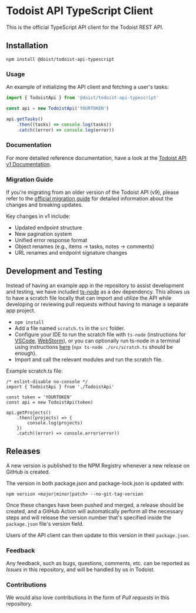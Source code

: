 # Todoist API TypeScript Client

This is the official TypeScript API client for the Todoist REST API.

## Installation

```
npm install @doist/todoist-api-typescript
```

### Usage

An example of initializing the API client and fetching a user's tasks:

```typescript
import { TodoistApi } from '@doist/todoist-api-typescript'

const api = new TodoistApi('YOURTOKEN')

api.getTasks()
    .then((tasks) => console.log(tasks))
    .catch((error) => console.log(error))
```

### Documentation

For more detailed reference documentation, have a look at the [Todoist API v1 Documentation](https://todoist.com/api/v1/docs).

### Migration Guide

If you're migrating from an older version of the Todoist API (v9), please refer to the [official migration guide](https://todoist.com/api/v1/docs#tag/Migrating-from-v9) for detailed information about the changes and breaking updates.

Key changes in v1 include:

-   Updated endpoint structure
-   New pagination system
-   Unified error response format
-   Object renames (e.g., items → tasks, notes → comments)
-   URL renames and endpoint signature changes

## Development and Testing

Instead of having an example app in the repository to assist development and testing, we have included [ts-node](https://github.com/TypeStrong/ts-node) as a dev dependency. This allows us to have a scratch file locally that can import and utilize the API while developing or reviewing pull requests without having to manage a separate app project.

-   `npm install`
-   Add a file named `scratch.ts` in the `src` folder.
-   Configure your IDE to run the scratch file with `ts-node` (instructions for [VSCode](https://medium.com/@dupski/debug-typescript-in-vs-code-without-compiling-using-ts-node-9d1f4f9a94a), [WebStorm](https://www.jetbrains.com/help/webstorm/running-and-debugging-typescript.html#ws_ts_run_debug_server_side_ts_node)), or you can optionally run ts-node in a terminal using instructions [here](https://github.com/TypeStrong/ts-node) (`npx ts-node ./src/scratch.ts` should be enough).
-   Import and call the relevant modules and run the scratch file.

Example scratch.ts file:

```
/* eslint-disable no-console */
import { TodoistApi } from './TodoistApi'

const token = 'YOURTOKEN'
const api = new TodoistApi(token)

api.getProjects()
    .then((projects) => {
        console.log(projects)
    })
    .catch((error) => console.error(error))
```

## Releases

A new version is published to the NPM Registry whenever a new release on GitHub is created.

The version in both package.json and package-lock.json is updated with:

`npm version <major|minor|patch> --no-git-tag-version`

Once these changes have been pushed and merged, a release should be created, and a GitHub Action will automatically perform all the necessary steps and will release the version number that's specified inside the `package.json` file's version field.

Users of the API client can then update to this version in their `package.json`.

### Feedback

Any feedback, such as bugs, questions, comments, etc. can be reported as _Issues_ in this repository, and will be handled by us in Todoist.

### Contributions

We would also love contributions in the form of _Pull requests_ in this repository.
